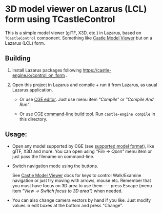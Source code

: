 # 3D model viewer on Lazarus (LCL) form using TCastleControl

This is a simple model viewer (glTF, X3D, etc.) in Lazarus, based on `TCastleControl` component. Something like [Castle Model Viewer](https://castle-engine.io/castle-model-viewer) but on a Lazarus (LCL) form.

## Building

1. Install Lazarus packages following https://castle-engine.io/control_on_form .

2. Open this project in Lazarus and compile + run it from Lazarus, as usual Lazarus application.

    - Or use [CGE editor](https://castle-engine.io/manual_editor.php). Just use menu item _"Compile"_ or _"Compile And Run"_.

    - Or use [CGE command-line build tool](https://castle-engine.io/build_tool). Run `castle-engine compile` in this directory.

## Usage:

- Open any model supported by CGE (see [supported model format](https://castle-engine.io/creating_data_model_formats.php)), like glTF, X3D and more. You can open using _"File -> Open"_ menu item or just pass the filename on command-line.

- Switch navigation mode using the buttons.

    See [Castle Model Viewer](https://castle-engine.io/castle-model-viewer) docs for keys to control Walk/Examine navigation or just try moving with arrows, mouse etc. Remember that you must have focus on 3D area to use them --- press Escape (menu item _"View -> Switch focus to 3D area"_) when needed.

- You can also change camera vectors by hand if you like. Just modify values in edit boxes at the bottom and press "Change".
